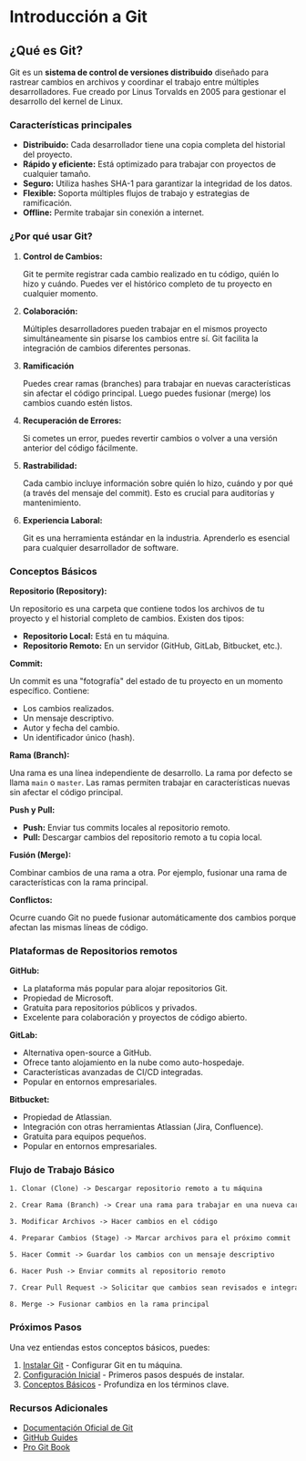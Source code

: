 # Introducción a Git

## ¿Qué es Git?

Git es un **sistema de control de versiones distribuido** diseñado para rastrear
cambios en archivos y coordinar el trabajo entre múltiples desarrolladores.
Fue creado por Linus Torvalds en 2005 para gestionar el desarrollo del kernel
de Linux.

### Características principales

- **Distribuido:** Cada desarrollador tiene una copia completa del historial del
  proyecto.
- **Rápido y eficiente:** Está optimizado para trabajar con proyectos de cualquier
  tamaño.
- **Seguro:** Utiliza hashes SHA-1 para garantizar la integridad de los datos.
- **Flexible:** Soporta múltiples flujos de trabajo y estrategias de ramificación.
- **Offline:** Permite trabajar sin conexión a internet.

### ¿Por qué usar Git?

1. **Control de Cambios:**

   Git te permite registrar cada cambio realizado en tu código, quién lo hizo y cuándo.
   Puedes ver el histórico completo de tu proyecto en cualquier momento.

2. **Colaboración:**

   Múltiples desarrolladores pueden trabajar en el mismos proyecto simultáneamente
   sin pisarse los cambios entre sí. Git facilita la integración de cambios
   diferentes personas.

3. **Ramificación**

   Puedes crear ramas (branches) para trabajar en nuevas características sin
   afectar el código principal. Luego puedes fusionar (merge) los cambios
   cuando estén listos.

4. **Recuperación de Errores:**

   Si cometes un error, puedes revertir cambios o volver a una versión anterior
   del código fácilmente.

5. **Rastrabilidad:**

   Cada cambio incluye información sobre quién lo hizo, cuándo y por qué (a través
   del mensaje del commit). Esto es crucial para auditorías y mantenimiento.

6. **Experiencia Laboral:**

   Git es una herramienta estándar en la industria. Aprenderlo es esencial para cualquier
   desarrollador de software.

### Conceptos Básicos

**Repositorio (Repository):**

Un repositorio es una carpeta que contiene todos los archivos de tu proyecto y
el historial completo de cambios. Existen dos tipos:

- **Repositorio Local:** Está en tu máquina.
- **Repositorio Remoto:** En un servidor (GitHub, GitLab, Bitbucket, etc.).

**Commit:**

Un commit es una "fotografía" del estado de tu proyecto en un momento específico.
Contiene:

- Los cambios realizados.
- Un mensaje descriptivo.
- Autor y fecha del cambio.
- Un identificador único (hash).

**Rama (Branch):**

Una rama es una línea independiente de desarrollo. La rama por defecto se llama `main`
o `master`. Las ramas permiten trabajar en características nuevas sin afectar el
código principal.

**Push y Pull:**

- **Push:** Enviar tus commits locales al repositorio remoto.
- **Pull:** Descargar cambios del repositorio remoto a tu copia local.

**Fusión (Merge):**

Combinar cambios de una rama a otra. Por ejemplo, fusionar una rama de características
con la rama principal.

**Conflictos:**

Ocurre cuando Git no puede fusionar automáticamente dos cambios porque afectan las
mismas líneas de código.

### Plataformas de Repositorios remotos

**GitHub:**

- La plataforma más popular para alojar repositorios Git.
- Propiedad de Microsoft.
- Gratuita para repositorios públicos y privados.
- Excelente para colaboración y proyectos de código abierto.

**GitLab:**

- Alternativa open-source a GitHub.
- Ofrece tanto alojamiento en la nube como auto-hospedaje.
- Características avanzadas de CI/CD integradas.
- Popular en entornos empresariales.

**Bitbucket:**

- Propiedad de Atlassian.
- Integración con otras herramientas Atlassian (Jira, Confluence).
- Gratuita para equipos pequeños.
- Popular en entornos empresariales.

### Flujo de Trabajo Básico

```txt
1. Clonar (Clone) -> Descargar repositorio remoto a tu máquina

2. Crear Rama (Branch) -> Crear una rama para trabajar en una nueva característica

3. Modificar Archivos -> Hacer cambios en el código

4. Preparar Cambios (Stage) -> Marcar archivos para el próximo commit

5. Hacer Commit -> Guardar los cambios con un mensaje descriptivo

6. Hacer Push -> Enviar commits al repositorio remoto

7. Crear Pull Request -> Solicitar que cambios sean revisados e integrados

8. Merge -> Fusionar cambios en la rama principal
```

### Próximos Pasos

Una vez entiendas estos conceptos básicos, puedes:

1. [Instalar Git](/docs/es/instalacion.md) - Configurar Git en tu máquina.
2. [Configuración Inicial](/docs/es/configuracion-inicial.md) - Primeros pasos después de instalar.
3. [Conceptos Básicos](/docs/es/conceptos-basicos.md) - Profundiza en los términos clave.

### Recursos Adicionales

- [Documentación Oficial de Git](https://git-scm.com/doc)
- [GitHub Guides](https://guides.github.com/)
- [Pro Git Book](https://git-scm.com/book/en/v2)
